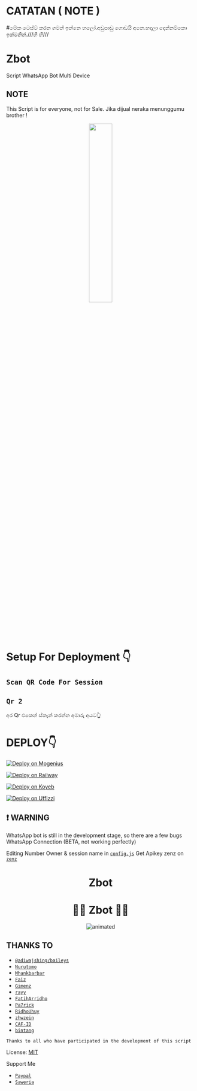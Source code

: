 # CATATAN ( NOTE )
#මේක ටෙස්ට් කරන ගමන් ඉන්නෙ හලෝ.අඩුපාඩු ගොඩයි අනෙ.හදලා දෙන්නම්කො ඉක්මනින්.///හී හී///

# Zbot
Script WhatsApp Bot Multi Device

## NOTE
This Script is for everyone, not for Sale. Jika dijual neraka menunggumu brother !

<p align="center">
	<img src="https://i.ibb.co/bgbNzS5/Null-20230212-WA0014bot.jpg" width="35%" style="margin-left: auto;margin-right: auto;display: block;">
</p>

# Setup For Deployment 👇

## `Scan QR Code For Session`


## `Qr 2`


අර Qr එකෙන් ස්කැන් කරන්න අමාරු අයට👆

# DEPLOY👇

[![Deploy on Mogenius](https://telegra.ph/file/946d83b461457a3c1598c.png)](https://studio.mogenius.com/studio/cloud-space/cloud-space-overview)

[![Deploy on Railway](https://railway.app/button.svg)](https://railway.app/dashboard)

[![Deploy on Koyeb](https://telegra.ph/file/48228bbb836479f7a2863.png)](https://app.koyeb.com/deploy?type=git&repository=&branch=name&name=servicename)

[![Deploy on Uffizzi](https://telegra.ph/file/e464e609e43eb3dfdc144.png)](https://app.uffizzi.com/projects)

## ❗ WARNING
WhatsApp bot is still in the development stage, so there are a few bugs
WhatsApp Connection (BETA, not working perfectly)

Editing Number Owner & session name in [`config.js`](https://github.com/DikaArdnt/Zbot/blob/master/config.js)
Get Apikey zenz on [`zenz`](https://zenzapis.xyz/)

<h1 align="center">Zbot</h1>

<h1 align="center">🦹‍♀️ Zbot 🦹‍♀️<br></h1>
<p align="center"><img src="https://i.ibb.co/bgbNzS5/Null-20230212-WA0014bot.jpg" alt="animated" /></p>

## THANKS TO
* [`@adiwajshing/baileys`](https://github.com/adiwajshing/baileys)
* [`Nurutomo`](https://github.com/Nurutomo)
* [`Mhankbarbar`](https://github.com/MhankBarBar)
* [`Faiz`](https://github.com/FaizBastomi)
* [`Gimenz`](https://github.com/Gimenz)
* [`rayy`](https://github.com/rayyreall)
* [`FatihArridho`](https://github.com/FatihArridho)
* [`Pa7rick`](https://github.com/pa7rickr)
* [`RidhoUhuy`](https://github.com/Atak676) 
* [`zhwzein`](https://github.com/zhwzein)
* [`CAF-ID`](https://github.com/CAF-ID)
* [`bintang`](https://github.com/Bintangp02)

```Thanks to all who have participated in the development of this script```


License: [MIT](https://en.wikipedia.org/wiki/MIT_License)

Support Me
* [`Paypal`](https://www.paypal.me/Cakhaho)
* [`Saweria`](https://saweria.co/DikaArdnt)
